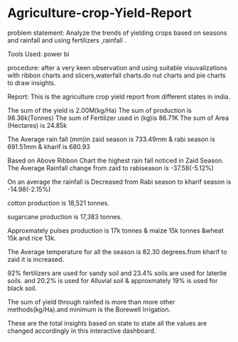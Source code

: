# Agriculture-crop-Yield-Report

problem statement:
Analyze the trends of yielding crops based on seasons and rainfall and using fertilizers ,rainfall .

Tools Used:
power bi

procedure:
after a very keen observation and using suitable visuvalizations with ribbon charts and slicers,waterfall charts.do nut charts and pie charts to draw insights.

Report:
This is the agriculture crop yield report from different states in india.

The sum of the yield is 2.00M(kg/Ha)
The sum of production is 98.36k(Tonnes)
The sum of Fertilizer used in (kg)is 86.71K
The sum of Area (Hectares) is 24.85k

The Average rain fall (mm)in zaid season is 733.49mm & rabi season is 691.51mm & kharif is 680.93

Based on Above Ribbon Chart the highest rain fall noticed in Zaid Season.
The Average Rainfall change from zaid to rabiseason is -37.58(-5.12%)

On an average the rainfall is Decreased from Rabi season to kharif season is -14.98(-2.15%)

cotton production is 18,521 tonnes.

sugarcane production is 17,383 tonnes.

Approxmately pulses production is 17k tonnes & maize 15k tonnes  &wheat 15k and rice 13k.

The Average temperature  for all the season is 82.30 degrees.from kharif to zaid it is increased.

92% fertilizers are used for sandy soil and 23.4% soils are used for laterite soils. and 20.2% is used for Alluvial soil & approxmately 19% is used for black soil.

The sum of yield through rainfed is more than more other methods(kg/Ha).and minimum is the Borewell Irrigation.

These are the total insights  based  on state to state all the values are changed accordingly in this interactive dashboard.
